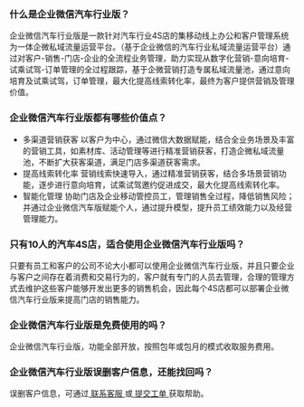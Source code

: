 ### 什么是企业微信汽车行业版？  
企业微信汽车行业版是一款针对汽车行业4S店的集移动线上办公和客户管理系统为一体企微私域流量运营平台。（基于企业微信的汽车行业私域流量运营平台）通过对客户-销售-门店-企业的全流程业务管理，助力实现从数字化营销-意向培育-试乘试驾-订单管理的全过程跟踪，基于企微营销打造专属私域流量池，通过意向培育及试乘试驾，订单管理，最大化提高线索转化率，最终为客户提供营销及管理价值。

### 企业微信汽车行业版都有哪些价值点？  
- 多渠道营销获客
以客户为中心，通过微信大数据赋能，结合全业务场景及丰富的营销工具，如素材库、活动管理等进行精准营销获客，打造企微私域流量池，不断扩大获客渠道，满足门店多渠道获客需求。
- 提高线索转化率
营销线索快速导入，通过精准营销获客，结合多场景营销功能，逐步进行意向培育，试乘试驾邀约促进成交，最大化提高线索转化率。
- 智能化管理
协助门店及企业移动管控员工，管理销售全过程，降低销售风险；并通过企业微信汽车版赋能个人，通过提升模型，提升员工绩效能力以及经营管理能力。

### 只有10人的汽车4S店，适合使用企业微信汽车行业版吗？
只要有员工和客户的公司不论大小都可以使用企业微信汽车行业版，并且只要企业与客户之间存在着消费和交易行为的，客户就有专门的人员去管理，合理的管理方式去维护这些客户能够开发出更多的销售机会，因此每个4S店都可以部署企业微信汽车行业版来提高门店的销售能力。

### 企业微信汽车行业版是免费使用的吗？
企业微信汽车行业版，功能全部开放，按照包年或包月的模式收取服务费用。

### 企业微信汽车行业版误删客户信息，还能找回吗？
误删客户信息，可通过[ 联系客服 ](https://cloud.tencent.com/act/event/Online_service?from=doc_1199)或[ 提交工单 ](https://console.cloud.tencent.com/workorder/category)获取帮助。
